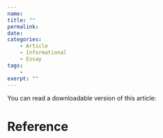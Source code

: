 ```yaml
---
name: 
title: ""
permalink:
date: 
categories:
    - Article
    - Informational
    - Essay
tags:
    - 
exerpt: ""
---
```


You can read a downloadable version of this article: []()

# Reference

<div style="margin: 0 0 0 2em; text-indent: -2em;" markdown="1">

</div>
